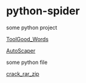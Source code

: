 # python-spider


some python project

[ToolGood_Words](./ToolGood_Words)

[AutoScaper](./autoscraper)

some python file

[crack_rar_zip](./crack_rar_zip.py)